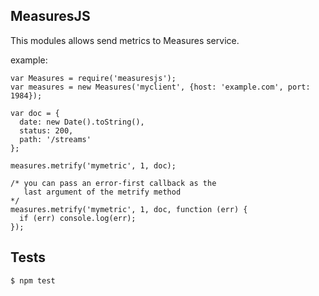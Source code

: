 ## MeasuresJS

This modules allows send metrics to Measures service.

example:

```
var Measures = require('measuresjs');
var measures = new Measures('myclient', {host: 'example.com', port: 1984});

var doc = {
  date: new Date().toString(),
  status: 200,
  path: '/streams'
};

measures.metrify('mymetric', 1, doc);

/* you can pass an error-first callback as the
   last argument of the metrify method
*/
measures.metrify('mymetric', 1, doc, function (err) {
  if (err) console.log(err);
});
```

## Tests

```
$ npm test
```
